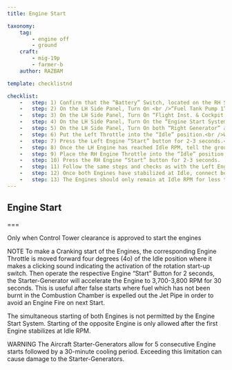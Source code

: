 ```yaml
---
title: Engine Start

taxonomy:
    tag:
        - engine off
        - ground
    craft: 
        - mig-19p
        - farmer-b
    author: RAZBAM

template: checklistnd

checklist:
    -   step: 1) Confirm that the “Battery” Switch, located on the RH Side Panel, is On.
    -   step: 2) On the LH Side Panel, Turn On <br />“Fuel Tank Pump 1”, <br />“Fuel Tank Pump 2”, <br />“Fuel Tank Pump 3” and <br />“Fuel Tank Pump 4”. <br />The Green Lamps “Fuel Tank 2” and “Fuel Tank 3, 4” adjacent to the Fuel Tank Pump Switches will turn Off.
    -   step: 3) On the LH Side Panel, Turn On “Flight Inst. & Cockpit Heating System” and “Anti-Skid System” switches.
    -   step: 4) On the LH Side Panel, Turn On the “Engine Start System” and “Fire Extinguisher System” switches.
    -   step: 5) On the LH Side Panel, Turn On both “Right Generator” and “Left Generator” Switches.
    -   step: 6) Put the Left Throttle into the “Idle” position.<br />WARNING Check that the Throttle is in the “Idle” position (resting on the “Stop” locks) when starting the Engine and not moved a little forward in between the Idle and Nominal positions to avoid a False Start or an excess of Fuel being dumped into the Combustion Chamber that can generate a Fire.
    -   step: 7) Press the Left Engine “Start” button for 2-3 seconds.<br />DURING THE ENGINE START CYCLE THE FOLLOWING MUST BE CHECKED<br /> The Engine EGT may reach 750oC during the start cycle but should stabilize under 650oC as Idle RPM is reached.<br />Engine EGT rise should not exceed a rate of 350 oC/second.<br />The “Oil” Warning Lamp should turn Off as soon as the engine reaches 4,000 RPM, but it could flash sometimes when the Engine is below 6,000 RPM. Above 6,000 RPM, the Warning Lamp should remain Off.<br />The “Left Generator Disconnected” Lamp, on the Main Instrument Panel, should turn Off when the Engine reaches Idle RPM.<br />The Main System Hydraulic Pressure Gauge, on the RH Side Horizontal Panel, should indicate 142 kg/cm2.<br />The “Low Pressure Hyd. System” Lamp, on the Main Instrument Panel, should turn Off.<br />The Engine should take no more than 80 seconds to reach Idle RPM.<br />Idle for the RD-9B engine is 4100 +200 RPM.<br />“Idle” speed is dependent on Outside Air Temperature. At -30oC the Engine Idle RPM should be not be less than 4,100 and above 30oC the RPM should not exceed 4,300.<br />WARNING If The “Oil” Lamp does not turn off when the Engine reaches Idle RPM, immediately move the Throttle to the “Stop” Position. If the Engine EGT remains above 750oC when the engine is at Idle, there are 2 Options<br />First, an excess of fuel in the combustion chamber may be causing the temperature to rise, so moving the throttle to the Nominal position may dump the fuel and the EGT should reduce below 650 oC. If the temperature does not reduce after 20 seconds, shut down the Engine.<br />Second, shut down the engine and inform the Ground Crew.
    -   step: 8) Once the LH Engine has reached Idle RPM, tell the ground crew to disconnect the External Ground Power.
    -   step: 9) Place the RH Engine Throttle into the “Idle” position.
    -   step: 10) Press the RH Engine “Start” button for 2-3 seconds.
    -   step: 11) Follow the same steps and checks as with the Left Engine. The Booster Hydraulic System Pressure located on the Main Instrument Panel should reach 142 kg/cm2.
    -   step: 12) Once both Engines have stabilized at Idle, connect both the Throttle Handles together using the Locking Mechanism.
    -   step: 13) The Engines should only remain at Idle RPM for less than 10 minutes. If you plan to stay at Idle RPM for longer, increase the Engine RPM to 10,000 RPM every 5-7 minutes. When the Ambient Temperature is below -5 oC, Engine operation below 9,000 RPM should be for as short as possible in order to avoid ice formation in the Compressor Stages.
---
```


## Engine Start

===

Only when Control Tower clearance is approved to start the engines

NOTE To make a Cranking start of the Engines, the corresponding
Engine Throttle is moved forward four degrees (4o) of the Idle
position where it makes a clicking sound indicating the activation of
the rotation start-up switch. Then operate the respective Engine
“Start” Button for 2 seconds, the Starter-Generator will accelerate
the Engine to 3,700-3,800 RPM for 30 seconds. This is useful after
false starts where fuel which has not been burnt in the Combustion
Chamber is expelled out the Jet Pipe in order to avoid an Engine Fire
on next Start.

The simultaneous starting of both Engines is not permitted by the Engine
Start System. Starting of the opposite Engine is only allowed after the
first Engine stabilizes at Idle RPM.

WARNING The Aircraft Starter-Generators allow for 5 consecutive Engine
starts followed by a 30-minute cooling period. Exceeding this limitation
can cause damage to the Starter-Generators.
